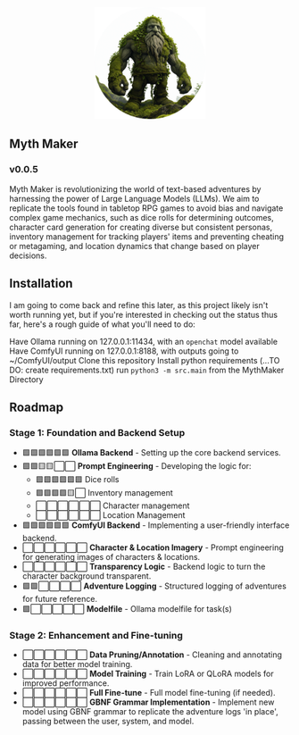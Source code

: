 <div align="center">
<img alt="The Myth Maker" src="https://github.com/HenryHolloway/MythMaker/blob/main/assets/TheMythMaker.png" width="200">
</div>

## Myth Maker
### v0.0.5

Myth Maker is revolutionizing the world of text-based adventures by harnessing the power of Large Language Models (LLMs). We aim to replicate the tools found in tabletop RPG games to avoid bias and navigate complex game mechanics, such as dice rolls for determining outcomes, character card generation for creating diverse but consistent personas, inventory management for tracking players' items and preventing cheating or metagaming, and location dynamics that change based on player decisions.

## Installation

I am going to come back and refine this later, as this project likely isn't worth running yet, but if you're interested in checking out the status thus far, here's a rough guide of what you'll need to do:

Have Ollama running on 127.0.0.1:11434, with an `openchat` model available
Have ComfyUI running on 127.0.0.1:8188, with outputs going to ~/ComfyUI/output
Clone this repository
Install python requirements (...TO DO: create requirements.txt)
run `python3 -m src.main` from the MythMaker Directory

## Roadmap

### Stage 1: Foundation and Backend Setup
- 🟩🟩🟩🟩🟩🟩 **Ollama Backend** - Setting up the core backend services.
- 🟩🟩🟨🟨⬜⬜ **Prompt Engineering** - Developing the logic for:
  - 🟩🟩🟩🟩🟩🟩 Dice rolls 
  - 🟩🟩🟩🟩🟨⬜ Inventory management
  - ⬜⬜⬜⬜⬜⬜ Character management
  - ⬜⬜⬜⬜⬜⬜ Location Management
- 🟩🟩🟩🟩🟩🟩 **ComfyUI Backend** - Implementing a user-friendly interface backend.
- ⬜⬜⬜⬜⬜⬜ **Character & Location Imagery** - Prompt engineering for generating images of characters & locations. 
- ⬜⬜⬜⬜⬜⬜ **Transparency Logic** - Backend logic to turn the character background transparent.
- 🟩🟩⬜⬜⬜⬜ **Adventure Logging** - Structured logging of adventures for future reference.
- 🟩⬜⬜⬜⬜⬜ **Modelfile** - Ollama modelfile for task(s)

### Stage 2: Enhancement and Fine-tuning
- ⬜⬜⬜⬜⬜⬜ **Data Pruning/Annotation** - Cleaning and annotating data for better model training.
- ⬜⬜⬜⬜⬜⬜ **Model Training** - Train LoRA or QLoRA models for improved performance.
- ⬜⬜⬜⬜⬜⬜ **Full Fine-tune** - Full model fine-tuning (if needed).
- ⬜⬜⬜⬜⬜⬜ **GBNF Grammar Implementation** - Implement new model using GBNF grammar to replicate the adventure logs 'in place', passing between the user, system, and model.